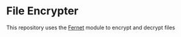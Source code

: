 # File Encrypter
 This repository uses the [Fernet](https://s.amiyo.tk/fernet 'Cryptography Fernet (symmetric encryption)') module to encrypt and decrypt files
